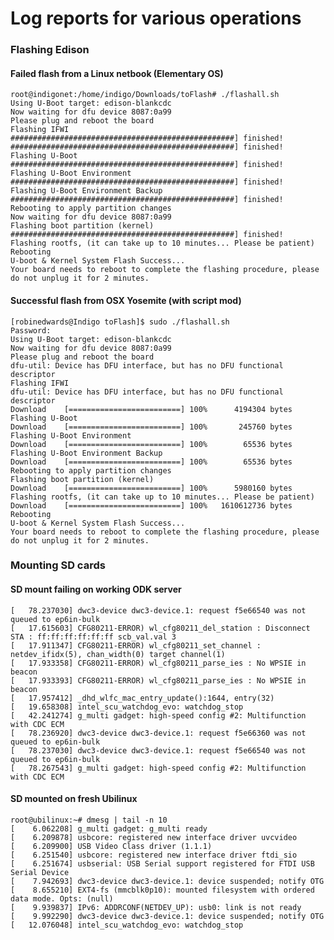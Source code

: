 # Log reports for various operations


### Flashing Edison

#### Failed flash from a Linux netbook (Elementary OS)

	root@indigonet:/home/indigo/Downloads/toFlash# ./flashall.sh 
	Using U-Boot target: edison-blankcdc
	Now waiting for dfu device 8087:0a99
	Please plug and reboot the board
	Flashing IFWI
	##################################################] finished!
	##################################################] finished!
	Flashing U-Boot
	##################################################] finished!
	Flashing U-Boot Environment
	##################################################] finished!
	Flashing U-Boot Environment Backup
	##################################################] finished!
	Rebooting to apply partition changes
	Now waiting for dfu device 8087:0a99
	Flashing boot partition (kernel)
	##################################################] finished!
	Flashing rootfs, (it can take up to 10 minutes... Please be patient)
	Rebooting
	U-boot & Kernel System Flash Success...
	Your board needs to reboot to complete the flashing procedure, please do not unplug it for 2 minutes.


#### Successful flash from OSX Yosemite (with script mod)

	[robinedwards@Indigo toFlash]$ sudo ./flashall.sh
	Password:
	Using U-Boot target: edison-blankcdc
	Now waiting for dfu device 8087:0a99
	Please plug and reboot the board
	dfu-util: Device has DFU interface, but has no DFU functional descriptor
	Flashing IFWI
	dfu-util: Device has DFU interface, but has no DFU functional descriptor
	Download	[=========================] 100%      4194304 bytes
	Flashing U-Boot
	Download	[=========================] 100%       245760 bytes
	Flashing U-Boot Environment
	Download	[=========================] 100%        65536 bytes
	Flashing U-Boot Environment Backup
	Download	[=========================] 100%        65536 bytes
	Rebooting to apply partition changes
	Flashing boot partition (kernel)
	Download	[=========================] 100%      5980160 bytes
	Flashing rootfs, (it can take up to 10 minutes... Please be patient)
	Download	[=========================] 100%   1610612736 bytes
	Rebooting
	U-boot & Kernel System Flash Success...
	Your board needs to reboot to complete the flashing procedure, please do not unplug it for 2 minutes.


### Mounting SD cards

#### SD mount failing on working ODK server

	[   78.237030] dwc3-device dwc3-device.1: request f5e66540 was not queued to ep6in-bulk
	[   17.615603] CFG80211-ERROR) wl_cfg80211_del_station : Disconnect STA : ff:ff:ff:ff:ff:ff scb_val.val 3
	[   17.911347] CFG80211-ERROR) wl_cfg80211_set_channel : netdev_ifidx(5), chan_width(0) target channel(1)
	[   17.933358] CFG80211-ERROR) wl_cfg80211_parse_ies : No WPSIE in beacon
	[   17.933393] CFG80211-ERROR) wl_cfg80211_parse_ies : No WPSIE in beacon
	[   17.957412] _dhd_wlfc_mac_entry_update():1644, entry(32)
	[   19.658308] intel_scu_watchdog_evo: watchdog_stop
	[   42.241274] g_multi gadget: high-speed config #2: Multifunction with CDC ECM
	[   78.236920] dwc3-device dwc3-device.1: request f5e66360 was not queued to ep6in-bulk
	[   78.237030] dwc3-device dwc3-device.1: request f5e66540 was not queued to ep6in-bulk
	[   78.267543] g_multi gadget: high-speed config #2: Multifunction with CDC ECM


#### SD mounted on fresh Ubilinux

	root@ubilinux:~# dmesg | tail -n 10
	[    6.062208] g_multi gadget: g_multi ready
	[    6.209878] usbcore: registered new interface driver uvcvideo
	[    6.209900] USB Video Class driver (1.1.1)
	[    6.251540] usbcore: registered new interface driver ftdi_sio
	[    6.251674] usbserial: USB Serial support registered for FTDI USB Serial Device
	[    7.942693] dwc3-device dwc3-device.1: device suspended; notify OTG
	[    8.655210] EXT4-fs (mmcblk0p10): mounted filesystem with ordered data mode. Opts: (null)
	[    9.939837] IPv6: ADDRCONF(NETDEV_UP): usb0: link is not ready
	[    9.992290] dwc3-device dwc3-device.1: device suspended; notify OTG
	[   12.076048] intel_scu_watchdog_evo: watchdog_stop

